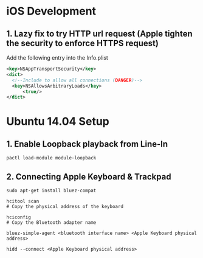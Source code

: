 # iOS Development

## 1. Lazy fix to try HTTP url request (Apple tighten the security to enforce HTTPS request)
Add the following entry into the Info.plist
```xml
<key>NSAppTransportSecurity</key>
<dict>
  <!--Include to allow all connections (DANGER)-->
  <key>NSAllowsArbitraryLoads</key>
      <true/>
</dict>
```

# Ubuntu 14.04 Setup

## 1. Enable Loopback playback from Line-In
```
pactl load-module module-loopback
```

## 2. Connecting Apple Keyboard & Trackpad
```
sudo apt-get install bluez-compat

hcitool scan
# Copy the physical address of the keyboard

hciconfig
# Copy the Bluetooth adapter name

bluez-simple-agent <bluetooth interface name> <Apple Keyboard physical address>

hidd --connect <Apple Keyboard physical address>
```
